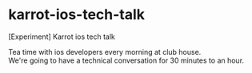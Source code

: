 # karrot-ios-tech-talk
[Experiment] Karrot ios tech talk

Tea time with ios developers every morning at club house.
<br>
We're going to have a technical conversation for 30 minutes to an hour.
